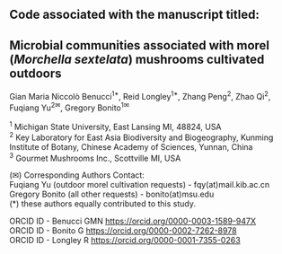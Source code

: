 ## Code associated with the manuscript titled:

## Microbial communities associated with morel (_Morchella sextelata_) mushrooms cultivated outdoors

Gian Maria Niccolò Benucci<sup>1*</sup>, Reid Longley<sup>1*</sup>, Zhang Peng<sup>2</sup>, Zhao Qi<sup>2</sup>, Fuqiang Yu<sup>2✉</sup>, Gregory Bonito<sup>1✉</sup>

<sup>1</sup> Michigan State University, East Lansing MI, 48824, USA<br>
<sup>2</sup> Key Laboratory for East Asia Biodiversity and Biogeography, Kunming Institute of Botany, Chinese Academy of Sciences, Yunnan, China<br>
<sup>3</sup> Gourmet Mushrooms Inc., Scottville MI, USA<br>

(✉) Corresponding Authors Contact:<br>
Fuqiang Yu (outdoor morel cultivation requests) - fqy(at)mail.kib.ac.cn<br>
Gregory Bonito (all other requests) - bonito(at)msu.edu<br>
\(*) these authors equally contributed to this study.<br>
 
ORCID ID - Benucci GMN https://orcid.org/0000-0003-1589-947X<br>
ORCID ID - Bonito G  https://orcid.org/0000-0002-7262-8978<br>
ORCID ID - Longley R https://orcid.org/0000-0001-7355-0263<br>
